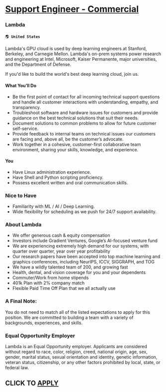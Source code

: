 # [Support Engineer - Commercial](https://www.remotewlb.com/apply/support-engineer-commercial)  
### Lambda  
#### `🌎 United States`  

Lambda's GPU cloud is used by deep learning engineers at Stanford, Berkeley, and Carnegie Mellon. Lambda's on-prem systems power research and engineering at Intel, Microsoft, Kaiser Permanente, major universities, and the Department of Defense.

If you'd like to build the world's best deep learning cloud, join us.

#### **What You’ll Do**

  * Be the first point of contact for all incoming technical support questions and handle all customer interactions with understanding, empathy, and transparency.
  * Troubleshoot software and hardware issues for customers and provide guidance on the best technical solutions that suit their needs.
  * Document solutions to common problems to allow for future customer self-service.
  * Provide feedback to internal teams on technical issues our customers are facing and, above all, be the customer’s advocate.
  * Work together in a cohesive, customer-first collaborative team environment, sharing your skills, knowledge, and experience.

####  **You**

  * Have Linux administration experience.
  * Have Shell and Python scripting proficiency.
  * Possess excellent written and oral communication skills.

### Nice to Have

  * Familiarity with ML / AI / Deep Learning.
  * Wide flexibility for scheduling as we push for 24/7 support availability.

### About Lambda

  * We offer generous cash & equity compensation
  * Investors include Gradient Ventures, Google’s AI-focused venture fund
  * We are experiencing extremely high demand for our systems, with quarter over quarter, year over year profitability
  * Our research papers have been accepted into top machine learning and graphics conferences, including NeurIPS, ICCV, SIGGRAPH, and TOG
  * We have a wildly talented team of 200, and growing fast
  * Health, dental, and vision coverage for you and your dependents
  * Commuter/Work from home stipends
  * 401k Plan with 2% company match
  * Flexible Paid Time Off Plan that we all actually use

### A Final Note:

You do not need to match all of the listed expectations to apply for this position. We are committed to building a team with a variety of backgrounds, experiences, and skills.

### Equal Opportunity Employer

Lambda is an Equal Opportunity employer. Applicants are considered without regard to race, color, religion, creed, national origin, age, sex, gender, marital status, sexual orientation and identity, genetic information, veteran status, citizenship, or any other factors prohibited by local, state, or federal law.

  
## CLICK TO [APPLY](https://www.remotewlb.com/apply/support-engineer-commercial)


